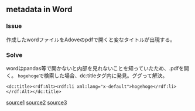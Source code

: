 ## metadata in Word

### Issue

作成したwordファイルをAdoveのpdfで開くと変なタイトルが出現する。

### Solve

wordはpandas等で開かないと内部を見れないことを知っていたため、.pdfを開く。
`hogehoge`で検索した場合、dc:titleタグ内に発見。ググって解決。


```
<dc:title><rdf:Alt><rdf:li xml:lang="x-default">hogehoge</rdf:li></rdf:Alt></dc:title>
```

[source1](https://www.google.co.jp/search?q=%3Cdc%3Atitle%3E%3Crdf%3AAlt%3E%3Crdf%3Ali+xml%3Alang%3D%22x-default%22%3E&ie=&oe=)
[source2](http://blog.martinfenner.org/2015/03/20/metadata-in-microsoft-word-documents/)
[source3](https%3A%2F%2Fsupport.office.com%2Fja-jp%2Farticle%2Foffice-%E3%83%95%E3%82%A1%E3%82%A4%E3%83%AB%E3%81%AE%E3%83%97%E3%83%AD%E3%83%91%E3%83%86%E3%82%A3%E3%82%92%E8%A1%A8%E7%A4%BA%E3%81%BE%E3%81%9F%E3%81%AF%E5%A4%89%E6%9B%B4%E3%81%99%E3%82%8B-21d604c2-481e-4379-8e54-1dd4622c6b75%23viewcreate16)
